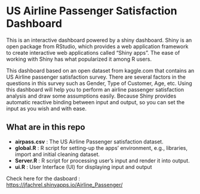 # US Airline Passenger Satisfaction Dashboard

This is an interactive dashboard powered by a shiny dashboard. Shiny is an open package from RStudio, which provides a web application framework to create interactive web applications called “Shiny apps”. The ease of working with Shiny has what popularized it among R users.

This dashboard based on an open dataset from kaggle.com that contains an US Airline passenger satisfaction survey. There are several factors in the questions in this survey such as Gender, Type of Customer, Age, etc. Using this dashboard will help you to perform an airline passenger satisfaction analysis and draw some assumptions easily. Because Shiny provides automatic reactive binding between input and output, so you can set the input as you wish and with ease.

## What are in this repo

- **airpass.csv** : The US Airline Passenger satisfaction dataset.
- **global.R** : R script for setting-up the apps’ environment, e.g., libraries, import and initial cleaning dataset.
- **Server.R** : R script for processing user’s input and render it into output.
- **ui.R** : User Interface (UI) for displaying input and output

Check here for the dasboard :
https://jfachrel.shinyapps.io/Airline_Passenger/
